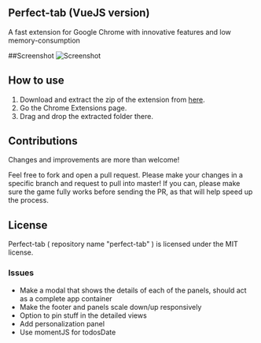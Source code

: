 ## Perfect-tab (VueJS version)
A fast extension for Google Chrome with innovative features and low memory-consumption

##Screenshot
![Screenshot](https://github.com/ankitgaurav/perfect-tab/blob/gh-pages/Screenshot%202016-10-22%2005.21.36.png)

## How to use
1. Download and extract the zip of the extension from [here](https://github.com/ankitgaurav/perfect-tab/archive/master.zip).
2. Go the Chrome Extensions page.
3. Drag and drop the extracted folder there.

## Contributions
Changes and improvements are more than welcome!

Feel free to fork and open a pull request.
Please make your changes in a specific branch and request to pull into master!
If you can, please make sure the game fully works before sending the PR, as that will help speed up the process.

## License
Perfect-tab ( repository name "perfect-tab" ) is licensed under the MIT license.

### Issues
- Make a modal that shows the details of each of the panels, should act as a complete app container
- Make the footer and panels scale down/up responsively
- Option to pin stuff in the detailed views
- Add personalization panel
- Use momentJS for todosDate